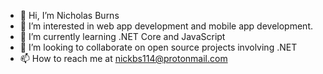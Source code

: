 - 👋 Hi, I’m Nicholas Burns
- 👀 I’m interested in web app development and mobile app development.
- 🌱 I’m currently learning .NET Core and JavaScript
- 💞️ I’m looking to collaborate on open source projects involving .NET
- 📫 How to reach me at nickbs114@protonmail.com

<!---
nwburn3981/nwburn3981 is a ✨ special ✨ repository because its `README.md` (this file) appears on your GitHub profile.
You can click the Preview link to take a look at your changes.
--->
